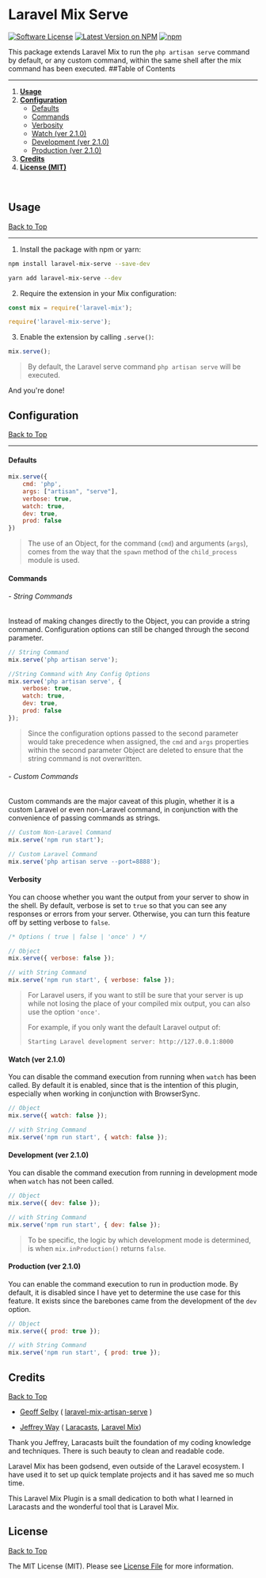 <a id="top"></a>
# Laravel Mix Serve

[![Software License](https://img.shields.io/badge/license-MIT-brightgreen.svg?style=flat-square)](LICENSE.md)
[![Latest Version on NPM](https://img.shields.io/npm/v/laravel-mix-serve.svg?style=flat-square)](https://npmjs.com/package/laravel-mix-serve)
[![npm](https://img.shields.io/npm/dt/laravel-mix-serve.svg?style=flat-square)](https://www.npmjs.com/package/laravel-mix-serve)

This package extends Laravel Mix to run the `php artisan serve` command by default, or any custom command, within the same shell after the mix command has been executed.
##<a id="table-contents">Table of Contents</a>
***
1. **<a href="#usage">Usage</a>**
2. **<a href="#configuration">Configuration</a>**
   - <a href="#configuration-defaults">Defaults</a>
   - <a href="#configuration-commands">Commands</a>
   - <a href="#configuration-verbosity">Verbosity</a>
   - <a href="#configuration-watch">Watch (ver 2.1.0)</a>
   - <a href="#configuration-development">Development (ver 2.1.0)</a>
   - <a href="#configuration-production">Production (ver 2.1.0)</a>
3. **<a href="#credits">Credits</a>**
4. **<a href="#license">License (MIT)</a>**
<br>

## <a id="usage">Usage</a> 
<a href="#usage">Back to Top</a>
***

1. Install the package with npm or yarn:

```bash
npm install laravel-mix-serve --save-dev

yarn add laravel-mix-serve --dev
```

 2. Require the extension in your Mix configuration:

```js
const mix = require('laravel-mix');

require('laravel-mix-serve');
```

3. Enable the extension by calling `.serve()`:

```js
mix.serve();
```
>
> By default, the Laravel serve command `php artisan serve` will be executed.

And you're done!

## <a id="configuration">Configuration</a>
<a href="#usage">Back to Top</a>
***
#### <a id="configuration-defaults">Defaults</a>

```js
mix.serve({
    cmd: 'php',
    args: ["artisan", "serve"],
    verbose: true,
    watch: true,
    dev: true,
    prod: false
})
```
>
> The use of an Object, for the command (`cmd`) and arguments (`args`), comes from the way that the `spawn` method of the `child_process` module is used.


#### <a id="configuration-commands">Commands</a>
###### - String Commands
Instead of making changes directly to the Object, you can provide a string command. Configuration options can still be changed through the second parameter.
```js
// String Command
mix.serve('php artisan serve');

//String Command with Any Config Options
mix.serve('php artisan serve', {
    verbose: true,
    watch: true,
    dev: true,
    prod: false
});
```
> Since the configuration options passed to the second parameter would take precedence when assigned, the `cmd` and `args` properties within the second parameter Object are deleted to ensure that the string command is not overwritten.
###### - Custom Commands
Custom commands are the major caveat of this plugin, whether it is a custom Laravel or even non-Laravel command, in conjunction with the convenience of passing commands as strings.
```js
// Custom Non-Laravel Command
mix.serve('npm run start');

// Custom Laravel Command
mix.serve('php artisan serve --port=8888');
```

#### <a id="configuration-verbosity">Verbosity</a>
You can choose whether you want the output from your server to show in the shell. By default, verbose is set to `true` so that you can see any responses or errors from your server. Otherwise, you can turn this feature off by setting verbose to `false`.
```js
/* Options ( true | false | 'once' ) */

// Object
mix.serve({ verbose: false });

// with String Command
mix.serve('npm run start', { verbose: false });
```
> 
>For Laravel users, if you want to still be sure that your server is up while not losing the place of your compiled mix output, you can also use the option `'once'`.
> 
>For example, if you only want the default Laravel output of:
> 
>`Starting Laravel development server: http://127.0.0.1:8000`


#### <a id="configuration-watch">Watch (ver 2.1.0)</a>
You can disable the command execution from running when `watch` has been called. By default it is enabled, since that is the intention of this plugin, especially when working in conjunction with BrowserSync.
```js
// Object
mix.serve({ watch: false });

// with String Command
mix.serve('npm run start', { watch: false });
```

#### <a id="configuration-development">Development (ver 2.1.0)</a>
You can disable the command execution from running in development mode when `watch` has not been called.
```js
// Object
mix.serve({ dev: false });

// with String Command
mix.serve('npm run start', { dev: false });
```

> To be specific, the logic by which development mode is determined, is when `mix.inProduction()` returns `false`.

#### <a id="configuration-production">Production (ver 2.1.0)</a>
You can enable the command execution to run in production mode. By default, it is disabled since I have yet to determine the use case for this feature. It exists since the barebones came from the development of the `dev` option.
```js
// Object
mix.serve({ prod: true });

// with String Command
mix.serve('npm run start', { prod: true });
```

## <a id="credits">Credits</a>
<a href="#usage">Back to Top</a>

- [Geoff Selby](https://geoffcodesthings.com) ( [laravel-mix-artisan-serve](https://github.com/GeoffSelby/laravel-mix-artisan-serve/blob/master/README.md) )


- [Jeffrey Way](https://twitter.com/jeffrey_way) ( [Laracasts](https://laracasts.com/), [Laravel Mix](https://github.com/JeffreyWay/laravel-mix))
 
Thank you Jeffrey, Laracasts built the foundation of my coding knowledge and techniques. There is such beauty to clean and readable code. 

Laravel Mix has been godsend, even outside of the Laravel ecosystem. I have used it to set up quick template projects and it has saved me so much time.

This Laravel Mix Plugin is a small dedication to both what I learned in Laracasts and the wonderful tool that is Laravel Mix.


## <a id="license">License</a>
<a href="#usage">Back to Top</a>

The MIT License (MIT). Please see [License File](LICENSE.md) for more information.